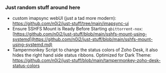### Just random stuff around here

- custom imapsync webUI (just a tad more modern): https://github.com/n0i2/just-stuff/tree/main/imapsync-ui
- Ensure SSHFS Mount is Ready Before Starting `qbittorrent-nox`: [https://github.com/n0i2/just-stuff/blob/main/sshfs-mount-using-systemd](https://github.com/n0i2/just-stuff/blob/main/sshfs-mount-using-systemd.md)
- Tampermonkey Script to change the status colors of Zoho Desk, it also hides the right hand side status ribbons. Optimized for Dark Theme: https://github.com/n0i2/just-stuff/blob/main/tampermonkey-zoho-desk-status-colors
